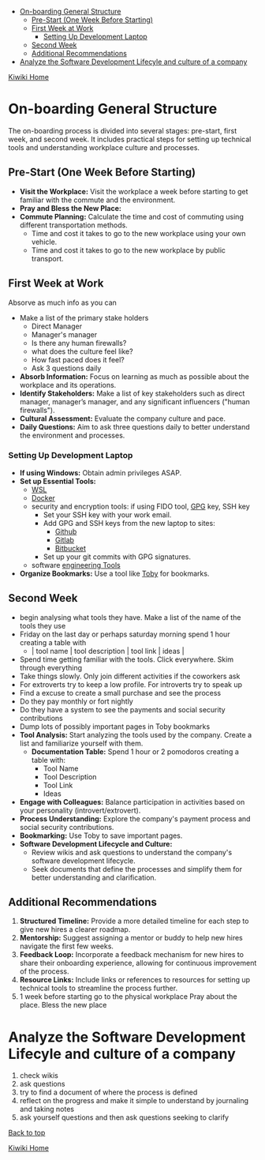 - [On-boarding General Structure](#on-boarding-general-structure)
  - [Pre-Start (One Week Before Starting)](#pre-start-one-week-before-starting)
  - [First Week at Work](#first-week-at-work)
    - [Setting Up Development Laptop](#setting-up-development-laptop)
  - [Second Week](#second-week)
  - [Additional Recommendations](#additional-recommendations)
- [Analyze the Software Development Lifecyle and culture of a company](#analyze-the-software-development-lifecyle-and-culture-of-a-company)

[Kiwiki Home](/../../)

# On-boarding General Structure  
The on-boarding process is divided into several stages: pre-start, first week, and second week. It includes practical steps for setting up technical tools and understanding workplace culture and processes.  
  
## Pre-Start (One Week Before Starting)  
- **Visit the Workplace:** Visit the workplace a week before starting to get familiar with the commute and the environment.  
- **Pray and Bless the New Place:** 
- **Commute Planning:** Calculate the time and cost of commuting using different transportation methods.  
  - Time and cost it takes to go to the new workplace using your own vehicle.  
  - Time and cost it takes to go to the new workplace by public transport.  
  
## First Week at Work 
Absorve as much info as you can
- Make a list of the primary stake holders
  - Direct Manager
  - Manager's manager
  - Is there any human firewalls?
  - what does the culture feel like?
  - How fast paced does it feel?
  - Ask 3 questions daily
- **Absorb Information:** Focus on learning as much as possible about the workplace and its operations.  
- **Identify Stakeholders:** Make a list of key stakeholders such as direct manager, manager’s manager, and any significant influencers ("human firewalls").  
- **Cultural Assessment:** Evaluate the company culture and pace.  
- **Daily Questions:** Aim to ask three questions daily to better understand the environment and processes.  
  
### Setting Up Development Laptop  
- **If using Windows:** Obtain admin privileges ASAP.  
- **Set up Essential Tools:**  
  - [WSL](https://docs.microsoft.com/en-us/windows/wsl/install)
  - [Docker](https://docs.docker.com/get-docker/)
  - security and encryption tools: if using FIDO tool, [GPG](https://gnupg.org/download) key, SSH key
    - Set your SSH key with your work email.
    - Add GPG and SSH keys from the new laptop to sites:
      - [Github](https://docs.github.com/en/authentication/connecting-to-github-with-ssh)  
      - [Gitlab](https://docs.gitlab.com/ee/user/ssh.html)  
      - [Bitbucket](https://support.atlassian.com/bitbucket-cloud/docs/set-up-an-ssh-key)  
    - Set up your git commits with GPG signatures.
  - software [engineering Tools](https://github.com/aleon1220/kiwiki/tree/master/devops-tools)
- **Organize Bookmarks:** Use a tool like [Toby](https://www.gettoby.com/) for bookmarks.  

## Second Week
- begin analysing what tools they have. Make a list of the name of the tools they use
- Friday on the last day or perhaps saturday morning spend 1 hour creating a table with
  - | tool name | tool description | tool link | ideas |
- Spend time getting familiar with the tools. Click everywhere. Skim through everything
- Take things slowly. Only join different activities if the coworkers ask
- For extroverts try to keep a low profile. For introverts try to speak up
- Find a excuse to create a small purchase and see the process
- Do they pay monthly or fort nightly
- Do they have a system to see the payments and social security contributions
- Dump lots of possibly important pages in Toby bookmarks
- **Tool Analysis:** Start analyzing the tools used by the company. Create a list and familiarize yourself with them.  
  - **Documentation Table:** Spend 1 hour or 2 pomodoros creating a table with:  
    - Tool Name  
    - Tool Description  
    - Tool Link  
    - Ideas  
- **Engage with Colleagues:** Balance participation in activities based on your personality (introvert/extrovert).  
- **Process Understanding:** Explore the company's payment process and social security contributions.  
- **Bookmarking:** Use Toby to save important pages.  
- **Software Development Lifecycle and Culture:**  
  - Review wikis and ask questions to understand the company's software development lifecycle.  
  - Seek documents that define the processes and simplify them for better understanding and clarification.  
  
## Additional Recommendations  
1. **Structured Timeline:** Provide a more detailed timeline for each step to give new hires a clearer roadmap.  
2. **Mentorship:** Suggest assigning a mentor or buddy to help new hires navigate the first few weeks.  
3. **Feedback Loop:** Incorporate a feedback mechanism for new hires to share their onboarding experience, allowing for continuous improvement of the process.  
4. **Resource Links:** Include links or references to resources for setting up technical tools to streamline the process further.
5. 1 week before starting go to the physical workplace Pray about the place. Bless the new place

# Analyze the Software Development Lifecyle and culture of a company
1. check wikis
1. ask questions
1. try to find a document of where the process is defined
1. reflect on the progress and make it simple to understand by journaling and taking notes 
1. ask yourself questions and then ask questions seeking to clarify

[Back to top](#)

[Kiwiki Home](/../../)